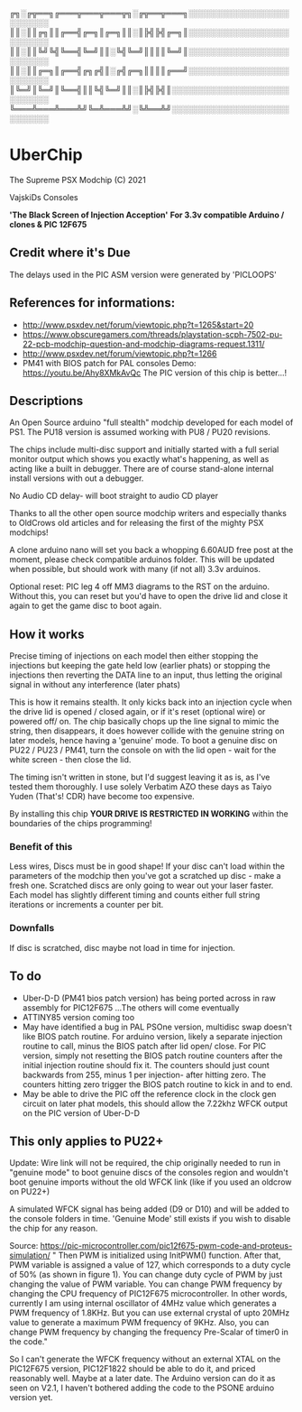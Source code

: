 ╔╗░╔╦══╗╔═══╦═══╦═══╦╗░╔╦══╦═══╗░░░░░░░░░░░░░░░░░░░░░░░░░
║║░║║╔╗║║╔══╣╔═╗║╔═╗║║░║╠╣╠╣╔═╗║░░░░░░░░░░░░░░░░░░░░░░░░░
║║░║║╚╝╚╣╚══╣╚═╝║║░╚╣╚═╝║║║║╚═╝║░░░░░░░░░░░░░░░░░░░░░░░░░
║║░║║╔═╗║╔══╣╔╗╔╣║░╔╣╔═╗║║║║╔══╝░░░░░░░░░░░░░░░░░░░░░░░░░
║╚═╝║╚═╝║╚══╣║║╚╣╚═╝║║░║╠╣╠╣║░░░░░░░░░░░░░░░░░░░░░░░░░░░░
╚═══╩═══╩═══╩╝╚═╩═══╩╝░╚╩══╩╝░░░░░░░░░░░░░░░░░░░░░░░░░░░░

# UberChip

The Supreme PSX Modchip (C) 2021 

VajskiDs Consoles

**'The Black Screen of Injection Acception'**
**For 3.3v compatible Arduino / clones & PIC 12F675**

## Credit where it's Due

The delays used in the PIC ASM version were generated by 'PICLOOPS'

## References for informations:

- http://www.psxdev.net/forum/viewtopic.php?t=1265&start=20
- https://www.obscuregamers.com/threads/playstation-scph-7502-pu-22-pcb-modchip-question-and-modchip-diagrams-request.1311/
- http://www.psxdev.net/forum/viewtopic.php?t=1266
- PM41 with BIOS patch for PAL consoles Demo: https://youtu.be/Ahy8XMkAvQc The PIC version of this chip is better...!

## Descriptions

An Open Source arduino "full stealth" modchip developed for each model of PS1. The PU18 version is assumed working with PU8 / PU20 revisions. 

The chips include multi-disc support and initially started with a full serial monitor output which shows you exactly what's
happening, as well as acting like a built in debugger. There are of course stand-alone internal install versions with out a debugger.

No Audio CD delay- will boot straight to audio CD player

Thanks to all the other open source modchip writers and especially thanks to OldCrows old articles and for
releasing the first of the mighty PSX modchips!

A clone arduino nano will set you back a whopping 6.60AUD free post at the moment, please check compatible arduinos folder.
This will be updated when possible, but should work with many (if not all) 3.3v arduinos.

Optional reset: PIC leg 4 off MM3 diagrams to the RST on the arduino.
Without this, you can reset but you'd have to open the drive lid and close it again to get the game disc to boot again. 

## How it works

Precise timing of injections on each model then either stopping the injections but keeping the gate held low (earlier phats) or stopping the injections then reverting the DATA line to an input, thus letting the original signal in without
any interference (later phats) 

This is how it remains stealth. It only kicks back into an injection cycle when the drive lid is opened / closed again, or if it's reset (optional wire) or powered off/ on. The chip basically chops up the line signal to mimic the string, then disappears, it does however collide with the genuine string on later models, hence having a 'genuine' mode. To boot a genuine disc on PU22 / PU23 / PM41, turn the console on with the lid open - wait for the white screen - then close the lid. 

The timing isn't written in stone, but I'd suggest leaving it as is, as I've tested them thoroughly. I use solely Verbatim AZO these days as Taiyo Yuden (That's! CDR) have become too expensive.

By installing this chip **YOUR DRIVE IS RESTRICTED IN WORKING** within the boundaries of the chips programming!

### Benefit of this
Less wires, Discs must be in good shape! If your disc can't load within the parameters of the modchip then you've got a scratched up disc - make a fresh one. Scratched
discs are only going to wear out your laser faster. Each model has slightly different timing and counts either full string iterations or increments a counter per bit.

### Downfalls
If disc is scratched, disc maybe not load in time for injection.

## To do
- Uber-D-D (PM41 bios patch version) has being ported across in raw assembly for PIC12F675 ...The others will come eventually
- ATTINY85 version coming too
- May have identified a bug in PAL PSOne version, multidisc swap doesn't like BIOS patch routine. For arduino version, likely a separate injection routine to call, minus the BIOS patch after lid open/ close. For PIC version, simply not resetting the BIOS patch routine counters after the initial injection routine should fix it. The counters should just count backwards from 255, minus 1 per injection- after hitting zero. The counters hitting zero trigger the BIOS patch routine to kick in and to end.
- May be able to drive the PIC off the reference clock in the clock gen circuit on later phat models, this should allow the 7.22khz WFCK output on the PIC version of Uber-D-D



## This only applies to PU22+ 
Update: Wire link will not be required, the chip originally needed to run in "genuine mode" to boot genuine discs of the consoles region and wouldn't boot 
genuine imports without the old WFCK link (like if you used an oldcrow on PU22+)

A simulated WFCK signal has being added (D9 or D10) and will be added to the console folders in time.
'Genuine Mode' still exists if you wish to disable the chip for any reason.

Source: https://pic-microcontroller.com/pic12f675-pwm-code-and-proteus-simulation/
" Then PWM is initialized using InitPWM() function. After that, PWM variable is assigned a value of 127, which corresponds to a duty cycle of 50% (as shown in figure 1). You can change duty cycle of PWM by just changing the value of PWM variable.
You can change PWM frequency by changing the CPU frequency of PIC12F675 microcontroller. In other words, currently I am using internal oscillator of 4MHz value which generates a PWM frequency of 1.8KHz. But you can use external crystal of upto 20MHz value to generate a maximum PWM frequency of 9KHz. Also, you can change PWM frequency by changing the frequency Pre-Scalar of timer0 in the code."

So I can't generate the WFCK frequency without an external XTAL on the PIC12F675 version,  PIC12F1822 should be able to do it, and priced reasonably well. Maybe at a later date. The Arduino version can do it as seen on V2.1, I haven't bothered adding the code to the PSONE arduino version yet. 
